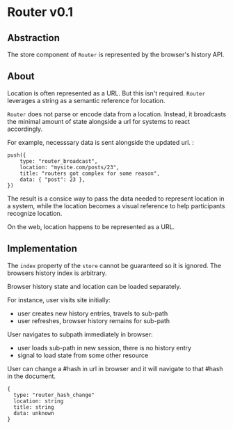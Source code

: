# Router v0.1

## Abstraction

The store component of `Router` is represented by the browser's history API.

## About

Location is often represented as a URL. But this isn't required. `Router`
leverages a string as a semantic reference for location.

`Router` does not parse or encode data from a location. Instead, it broadcasts the minimal amount of state alongside a url for systems to react accordingly.

For example, necesssary data is sent alongside the updated url.
:
```TS
push({
    type: "router_broadcast",
    location: "mysite.com/posts/23",
    title: "routers got complex for some reason",
    data: { "post": 23 },
})
```

The result is a consice way to pass the data needed to represent location in a
system, while the location becomes a visual reference to help participants
recognize location.

On the web, location happens to be represented as a URL.

## Implementation

The `index` property of the `store` cannot be guaranteed so it is ignored.
The browsers history index is arbitrary.

Browser history state and location can be loaded separately.

For instance, user visits site initially:
- user creates new history entries, travels to sub-path
- user refreshes, browser history remains for sub-path

User navigates to subpath immediately in browser:
- user loads sub-path in new session, there is no history entry
- signal to load state from some other resource

User can change a #hash in url in browser and it will navigate to that #hash
in the document.


```
{
  type: "router_hash_change"
  location: string
  title: string
  data: unknown
}
````